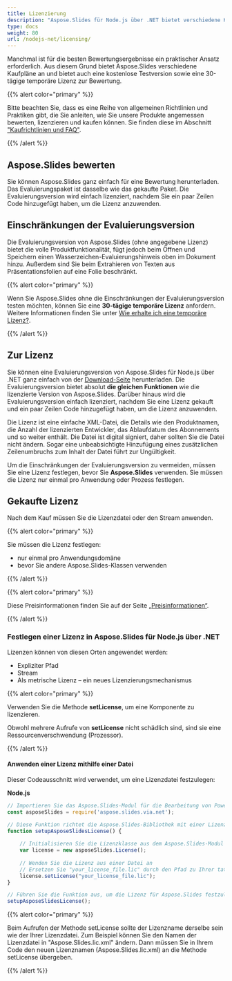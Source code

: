 ```yaml
---
title: Lizenzierung
description: "Aspose.Slides für Node.js über .NET bietet verschiedene Kaufpläne oder bietet eine kostenlose Testversion und eine 30-tägige temporäre Lizenz zur Bewertung unter Verwendung von Lizenzierungs- und Abonnementrichtlinien an."
type: docs
weight: 80
url: /nodejs-net/licensing/
---
```


Manchmal ist für die besten Bewertungsergebnisse ein praktischer Ansatz erforderlich. Aus diesem Grund bietet Aspose.Slides verschiedene Kaufpläne an und bietet auch eine kostenlose Testversion sowie eine 30-tägige temporäre Lizenz zur Bewertung.

{{% alert color="primary" %}}

Bitte beachten Sie, dass es eine Reihe von allgemeinen Richtlinien und Praktiken gibt, die Sie anleiten, wie Sie unsere Produkte angemessen bewerten, lizenzieren und kaufen können. Sie finden diese im Abschnitt ["Kaufrichtlinien und FAQ"](https://purchase.aspose.com/policies).

{{% /alert %}}

## **Aspose.Slides bewerten**
Sie können Aspose.Slides ganz einfach für eine Bewertung herunterladen. Das Evaluierungspaket ist dasselbe wie das gekaufte Paket. Die Evaluierungsversion wird einfach lizenziert, nachdem Sie ein paar Zeilen Code hinzugefügt haben, um die Lizenz anzuwenden.

## **Einschränkungen der Evaluierungsversion**
Die Evaluierungsversion von Aspose.Slides (ohne angegebene Lizenz) bietet die volle Produktfunktionalität, fügt jedoch beim Öffnen und Speichern einen Wasserzeichen-Evaluierungshinweis oben im Dokument hinzu. Außerdem sind Sie beim Extrahieren von Texten aus Präsentationsfolien auf eine Folie beschränkt.

{{% alert color="primary" %}} 

Wenn Sie Aspose.Slides ohne die Einschränkungen der Evaluierungsversion testen möchten, können Sie eine **30-tägige temporäre Lizenz** anfordern. Weitere Informationen finden Sie unter [Wie erhalte ich eine temporäre Lizenz?](https://purchase.aspose.com/temporary-license).

{{% /alert %}} 

## **Zur Lizenz**
Sie können eine Evaluierungsversion von Aspose.Slides für Node.js über .NET ganz einfach von der [Download-Seite](https://releases.aspose.com/slides/nodejs-net/) herunterladen. Die Evaluierungsversion bietet absolut **die gleichen Funktionen** wie die lizenzierte Version von Aspose.Slides. Darüber hinaus wird die Evaluierungsversion einfach lizenziert, nachdem Sie eine Lizenz gekauft und ein paar Zeilen Code hinzugefügt haben, um die Lizenz anzuwenden.

Die Lizenz ist eine einfache XML-Datei, die Details wie den Produktnamen, die Anzahl der lizenzierten Entwickler, das Ablaufdatum des Abonnements und so weiter enthält. Die Datei ist digital signiert, daher sollten Sie die Datei nicht ändern. Sogar eine unbeabsichtigte Hinzufügung eines zusätzlichen Zeilenumbruchs zum Inhalt der Datei führt zur Ungültigkeit.

Um die Einschränkungen der Evaluierungsversion zu vermeiden, müssen Sie eine Lizenz festlegen, bevor Sie **Aspose.Slides** verwenden. Sie müssen die Lizenz nur einmal pro Anwendung oder Prozess festlegen.

## Gekaufte Lizenz

Nach dem Kauf müssen Sie die Lizenzdatei oder den Stream anwenden. 

{{% alert color="primary" %}}

Sie müssen die Lizenz festlegen:
* nur einmal pro Anwendungsdomäne
* bevor Sie andere Aspose.Slides-Klassen verwenden

{{% /alert %}}

{{% alert color="primary" %}}

Diese Preisinformationen finden Sie auf der Seite [„Preisinformationen“](https://purchase.aspose.com/pricing/slides/family).

{{% /alert %}}

### **Festlegen einer Lizenz in Aspose.Slides für Node.js über .NET**

Lizenzen können von diesen Orten angewendet werden:

* Expliziter Pfad
* Stream
* Als metrische Lizenz – ein neues Lizenzierungsmechanismus

{{% alert color="primary" %}}

Verwenden Sie die Methode **setLicense**, um eine Komponente zu lizenzieren.

Obwohl mehrere Aufrufe von **setLicense** nicht schädlich sind, sind sie eine Ressourcenverschwendung (Prozessor).

{{% /alert %}}

#### **Anwenden einer Lizenz mithilfe einer Datei**

Dieser Codeausschnitt wird verwendet, um eine Lizenzdatei festzulegen:

**Node.js**

```javascript
// Importieren Sie das Aspose.Slides-Modul für die Bearbeitung von PowerPoint-Dateien
const asposeSlides = require('aspose.slides.via.net');

// Diese Funktion richtet die Aspose.Slides-Bibliothek mit einer Lizenz ein
function setupAsposeSlidesLicense() {
	
    // Initialisieren Sie die Lizenzklasse aus dem Aspose.Slides-Modul
    var license = new asposeSlides.License();
    
    // Wenden Sie die Lizenz aus einer Datei an
    // Ersetzen Sie "your_license_file.lic" durch den Pfad zu Ihrer tatsächlichen Lizenzdatei
    license.setLicense("your_license_file.lic");
}

// Führen Sie die Funktion aus, um die Lizenz für Aspose.Slides festzulegen
setupAsposeSlidesLicense();
```
{{% alert color="primary" %}}

Beim Aufrufen der Methode setLicense sollte der Lizenzname derselbe sein wie der Ihrer Lizenzdatei. Zum Beispiel können Sie den Namen der Lizenzdatei in "Aspose.Slides.lic.xml" ändern. Dann müssen Sie in Ihrem Code den neuen Lizenznamen (Aspose.Slides.lic.xml) an die Methode setLicense übergeben.

{{% /alert %}}
